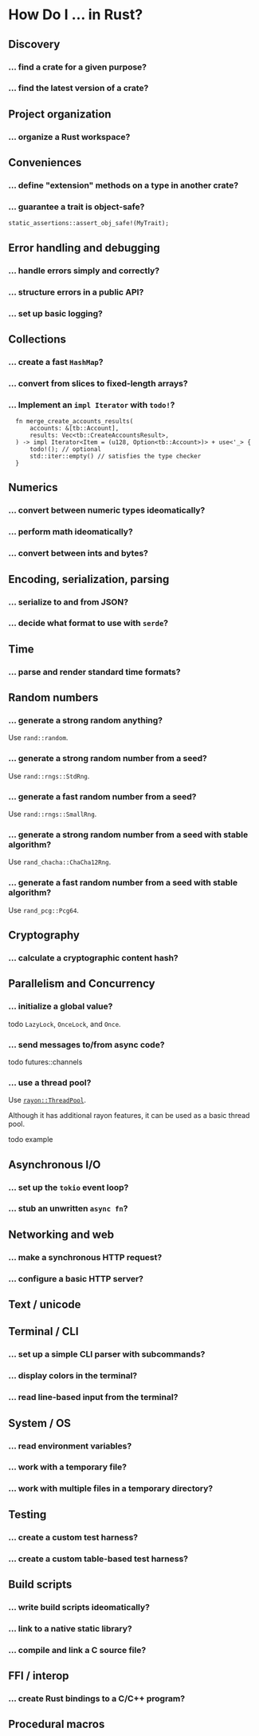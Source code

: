 # How Do I … in Rust?

<!-- note the organization here is similar but not
     identical to crates/rmx/src-doc/root-docs.md -->




## Discovery

### … find a crate for a given purpose?

### … find the latest version of a crate?




## Project organization

### … organize a Rust workspace?




## Conveniences

### … define "extension" methods on a type in another crate?

### … guarantee a trait is object-safe?

```
static_assertions::assert_obj_safe!(MyTrait);
```




## Error handling and debugging

### … handle errors simply and correctly?

### … structure errors in a public API?

### … set up basic logging?




## Collections

### … create a fast `HashMap`?

### … convert from slices to fixed-length arrays?

### … Implement an `impl Iterator` with `todo!`?

```
  fn merge_create_accounts_results(                      
      accounts: &[tb::Account],
      results: Vec<tb::CreateAccountsResult>,
  ) -> impl Iterator<Item = (u128, Option<tb::Account>)> + use<'_> {
      todo!(); // optional
      std::iter::empty() // satisfies the type checker
  }  
```




## Numerics

### … convert between numeric types ideomatically?

### … perform math ideomatically?

### … convert between ints and bytes?




## Encoding, serialization, parsing

### … serialize to and from JSON?

### … decide what format to use with `serde`?




## Time

### … parse and render standard time formats?




## Random numbers

### … generate a strong random anything?

Use `rand::random`.

### … generate a strong random number from a seed?

Use `rand::rngs::StdRng`.

### … generate a fast random number from a seed?

Use `rand::rngs::SmallRng`.

### … generate a strong random number from a seed with stable algorithm?

Use `rand_chacha::ChaCha12Rng`.

### … generate a fast random number from a seed with stable algorithm?

Use `rand_pcg::Pcg64`.



## Cryptography

### … calculate a cryptographic content hash?




## Parallelism and Concurrency

### … initialize a global value?

todo `LazyLock`, `OnceLock`, and `Once`.

### … send messages to/from async code?

todo futures::channels

### … use a thread pool?

Use [`rayon::ThreadPool`].

Although it has additional rayon features,
it can be used as a basic thread pool.

todo example

[`rayon::ThreadPool`]: https://docs.rs/rayon/latest/rayon/struct.ThreadPool.html


## Asynchronous I/O

### … set up the `tokio` event loop?

### … stub an unwritten `async fn`?




## Networking and web

### … make a synchronous HTTP request?

### … configure a basic HTTP server?




## Text / unicode




## Terminal / CLI

### … set up a simple CLI parser with subcommands?

### … display colors in the terminal?

### … read line-based input from the terminal?




## System / OS

### … read environment variables?

### … work with a temporary file?

### … work with multiple files in a temporary directory?




## Testing

### … create a custom test harness?

### … create a custom table-based test harness?




## Build scripts

### … write build scripts ideomatically?

### … link to a native static library?

### … compile and link a C source file?




## FFI / interop

### … create Rust bindings to a C/C++ program?

## Procedural macros

